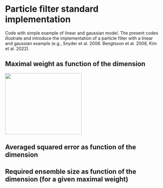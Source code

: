 # Particle filter standard implementation

Code with simple example of linear and gaussian model.
The present codes illustrate and introduce the implementation of a particle filter with a linear and gaussian example (e.g., Snyder et al. 2008. Bengtsson et al. 2008, Kim et al. 2022).

## Maximal weight as function of the dimension
<img src="outputfig/histogram_wmax_Fig1_Ne100run1000.png" style="height: 200px; width:250px;"/>

## Averaged squared error as function of the dimension

## Required ensemble size as function of the dimension (for a given maximal weight)
